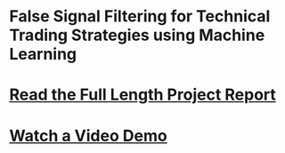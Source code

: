 ﻿# False Signal Filtering for Technical Trading Strategies using Machine Learning
# [Read the Full Length Project Report](./False_Signal_Filtering_for_Technical_Trading_Strategies_using_Machine_Learning.pdf)
# [Watch a Video Demo](https://youtu.be/_F_M6c1qyHQ)
